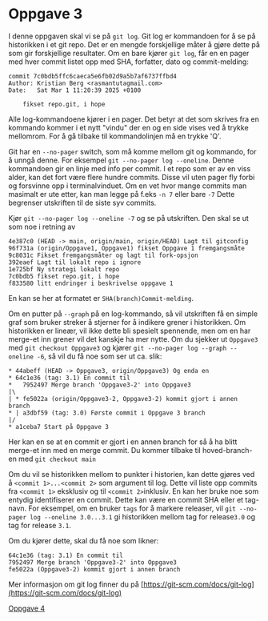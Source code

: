 # Oppgave 3
I denne oppgaven skal vi se på `git log`. 
Git log er kommandoen for å se på historikken i et git repo. 
Det er en mengde forskjellige måter å gjøre dette på som gir forskjellige resultater.
Om en bare kjører `git log`, får en en pager med hver commit listet opp med SHA, forfatter, dato og commit-melding:
```text
commit 7c0bdb5ffc6caeca5e6fb02d9a5b7af6737ffbd4
Author: Kristian Berg <rasmantutagmail.com>
Date:   Sat Mar 1 11:20:39 2025 +0100

    fikset repo.git, i hope
```
Alle log-kommandoene kjører i en pager. Det betyr at det som skrives fra en kommando kommer i et nytt "vindu" der en og en side vises ved å trykke mellomrom. 
For å gå tilbake til kommandolinjen må en trykke 'Q'. 

Git har en  `--no-pager` switch, som må komme mellom git og kommando, for å unngå denne. 
For eksempel `git --no-pager log --oneline`. Denne kommandoen gir en linje med info per commit.
I et repo som er av en viss alder, kan det fort være flere hundre commits. 
Disse vil uten pager fly forbi og forsvinne opp i terminalvinduet. 
Om en vet hvor mange commits man masimalt er ute etter, kan man legge på f.eks `-n 7` eller bare `-7`
Dette begrenser utskriften til de siste syv commits.

Kjør `git --no-pager log --oneline -7` og se på utskriften. Den skal se ut som noe i retning av
```text
4e387c0 (HEAD -> main, origin/main, origin/HEAD) Lagt til gitconfig
96f731a (origin/Oppgave1, Oppgave1) fikset Oppgave 1 fremgangsmåte
9c8031c Fikset fremgangsmåter og lagt til fork-opsjon
392eaef Lagt til lokalt repo i ignore
1e725bf Ny strategi lokalt repo
7c0bdb5 fikset repo.git, i hope
f833580 litt endringer i beskrivelse oppgave 1
```
En kan se her at formatet er `SHA(branch)Commit-melding`.

Om en putter på `--graph` på en log-kommando, så vil utskriften få en simple graf som bruker streker å stjerner for å indikere grener i historikken.
Om historikken er lineær, vil ikke dette bli spesielt spennende, men om en har merge-et inn grener vil det kanskje ha mer nytte.
Om du sjekker ut `Oppgave3` med `git checkout Oppgave3` og kjører `git --no-pager log --graph --oneline -6`, så vil du få noe som ser ut ca. slik:
```text
* 44abeff (HEAD -> Oppgave3, origin/Oppgave3) Og enda en
* 64c1e36 (tag: 3.1) En commit til
*   7952497 Merge branch 'Oppgave3-2' into Oppgave3
|\  
| * fe5022a (origin/Oppgave3-2, Oppgave3-2) kommit gjort i annen branch
* | a3dbf59 (tag: 3.0) Første commit i Oppgave 3 branch
|/  
* a1ceba7 Start på Oppgave 3
```
Her kan en se at en commit er gjort i en annen branch for så å ha blitt merge-et inn med en merge commit.
Du kommer tilbake til hoved-branch-en med `git checkout main`

Om du vil se historikken mellom to punkter i historien, kan dette gjøres ved å `<commit 1>...<commit 2>` som argument til log. 
Dette vil liste opp commits fra `<commit 1>` eksklusiv og til `<commit 2>`inklusiv. 
En kan her bruke noe som entydig identifiserer en commit. 
Dette kan være en commit SHA eller et tag-navn. For eksempel, om en bruker `tags` for å markere releaser, vil `git --no-pager log --oneline 3.0...3.1` gi historikken mellom tag for release`3.0` og tag for release `3.1`.

Om du kjører dette, skal du få noe som likner:
```text
64c1e36 (tag: 3.1) En commit til
7952497 Merge branch 'Oppgave3-2' into Oppgave3
fe5022a (Oppgave3-2) kommit gjort i annen branch
```

Mer informasjon om git log finner du på [https://git-scm.com/docs/git-log](https://git-scm.com/docs/git-log)

[Oppgave 4](./Oppgave4.md)